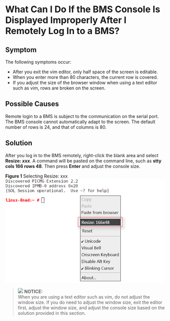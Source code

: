 # What Can I Do If the BMS Console Is Displayed Improperly After I Remotely Log In to a BMS?<a name="EN-US_TOPIC_0078504478"></a>

## Symptom<a name="section6720837161158"></a>

The following symptoms occur:

-   After you exit the vim editor, only half space of the screen is editable.
-   When you enter more than 80 characters, the current row is covered.
-   If you adjust the size of the browser window when using a text editor such as vim, rows are broken on the screen.

## Possible Causes<a name="section691873585116"></a>

Remote login to a BMS is subject to the communication on the serial port. The BMS console cannot automatically adapt to the screen. The default number of rows is 24, and that of columns is 80.

## Solution<a name="section789462119499"></a>

After you log in to the BMS remotely, right-click the blank area and select  **Resize:  _xxx_**. A command will be pasted on the command line, such as  **stty cols 166 rows 48**. Then press  **Enter**  and adjust the console size.

**Figure  1**  Selecting Resize: xxx<a name="fig1642519164337"></a>  
![](figures/selecting-resize-xxx.png "selecting-resize-xxx")

>![](/images/icon-notice.gif) **NOTICE:**   
>When you are using a text editor such as vim, do not adjust the window size. If you do need to adjust the window size, exit the editor first, adjust the window size, and adjust the console size based on the solution provided in this section.  

